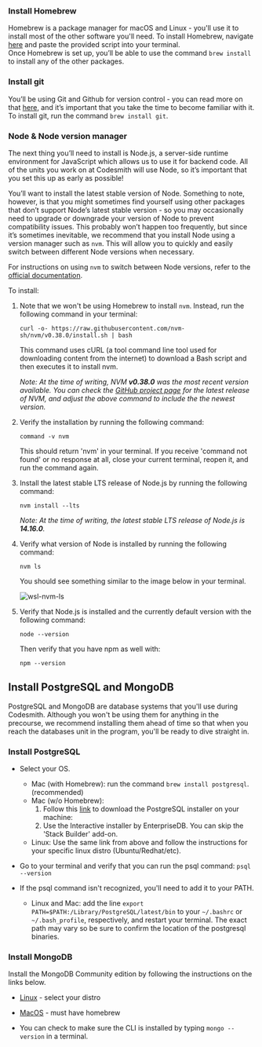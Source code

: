 ### Install Homebrew
Homebrew is a package manager for macOS and Linux - you'll use it to install most of the other software you'll need. To install Homebrew, navigate [here](https://brew.sh/) and paste the provided script into your terminal.<br>
Once Homebrew is set up, you’ll be able to use the command `brew install` to install any of the other packages.

### Install git
You’ll be using Git and Github for version control - you can read more on that [here](https://github.com/CodesmithLLC/dev-environment-setup/blob/main/Github.md), and it’s important that you take the time to become familiar with it.
To install git, run the command `brew install git`.

### Node & Node version manager
The next thing you’ll need to install is Node.js, a server-side runtime environment for JavaScript which allows us to use it for backend code. All of the units you work on at Codesmith will use Node, so it’s important that you set this up as early as possible! 

You’ll want to install the latest stable version of Node. Something to note, however, is that you might sometimes find yourself using other packages that don’t support Node’s latest stable version - so you may occasionally need to upgrade or downgrade your version of Node to prevent compatibility issues. This probably won’t happen too frequently, but since it’s sometimes inevitable, we recommend that you install Node using a version manager such as `nvm`. This will allow you to quickly and easily switch between different Node versions when necessary. 

For instructions on using `nvm` to switch between Node versions, refer to the [official documentation](https://github.com/nvm-sh/nvm#usage).

To install:

1. Note that we won't be using Homebrew to install `nvm`. Instead, run the following command in your terminal:

   `curl -o- https://raw.githubusercontent.com/nvm-sh/nvm/v0.38.0/install.sh | bash`

   This command uses cURL (a tool command line tool used for downloading content from the internet) to download a Bash script and then executes it to install nvm.

   _Note: At the time of writing, NVM **v0.38.0** was the most recent version available. You can check the [GitHub project page](https://github.com/nvm-sh/nvm) for the latest release of NVM, and adjust the above command to include the the newest version._

2. Verify the installation by running the following command:

   `command -v nvm`

   This should return 'nvm' in your terminal. If you receive 'command not found' or no response at all, close your current terminal, reopen it, and run the command again.

3. Install the latest stable LTS release of Node.js by running the following command:

   `nvm install --lts`

   _Note: At the time of writing, the latest stable LTS release of Node.js is **14.16.0**._

4. Verify what version of Node is installed by running the following command:

   `nvm ls`

   You should see something similar to the image below in your terminal.

   ![wsl-nvm-ls](https://github.com/CodesmithLLC/precourse-part-1/blob/master/docs/assets/images/wsl-nvm-ls-14160.png)

5. Verify that Node.js is installed and the currently default version with the following command:

   `node --version`

   Then verify that you have npm as well with:

   `npm --version`
 
## Install PostgreSQL and MongoDB
PostgreSQL and MongoDB are database systems that you'll use during Codesmith. Although you won't be using them for anything in the precourse, we recommend installing them ahead of time so that when you reach the databases unit in the program, you'll be ready to dive straight in.

### Install PostgreSQL
- Select your OS.

  - Mac (with Homebrew): run the command `brew install postgresql`. (recommended)
  - Mac (w/o Homebrew):
    1.  Follow this [link](https://www.postgresql.org/download/) to download the PostgreSQL installer on your machine:
    2.  Use the Interactive installer by EnterpriseDB. You can skip the 'Stack Builder' add-on.
  - Linux: Use the same link from above and follow the instructions for your specific linux distro (Ubuntu/Redhat/etc).

- Go to your terminal and verify that you can run the psql command: `psql --version`

- If the psql command isn't recognized, you'll need to add it to your PATH.
  - Linux and Mac: add the line `export PATH=$PATH:/Library/PostgreSQL/latest/bin` to your `~/.bashrc` or `~/.bash_profile`, respectively, and restart your terminal. The exact path may vary so be sure to confirm the location of the postgresql binaries.

### Install MongoDB
Install the MongoDB Community edition by following the instructions on the links below.

   - [Linux](https://docs.mongodb.com/manual/administration/install-on-linux/) - select your distro
   - [MacOS](https://docs.mongodb.com/manual/tutorial/install-mongodb-on-os-x/) - must have homebrew

   - You can check to make sure the CLI is installed by typing `mongo --version` in a terminal.
  
